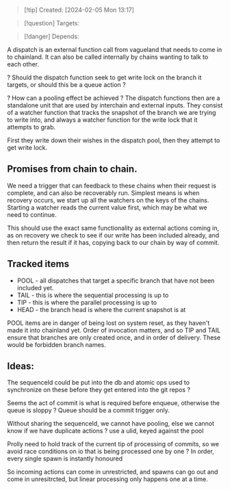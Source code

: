 
>[!tip] Created: [2024-02-05 Mon 13:17]

>[!question] Targets: 

>[!danger] Depends: 

A dispatch is an external function call from vagueland that needs to come in to chainland.  It can also be called internally by chains wanting to talk to each other.

? Should the dispatch function seek to get write lock on the branch it targets, or should this be a queue action ?

? How can a pooling effect be achieved ?
The dispatch functions then are a standalone unit that are used by interchain and external inputs.  They consist of a watcher function that tracks the snapshot of the branch we are trying to write into, and always a watcher function for the write lock that it attempts to grab.

First they write down their wishes in the dispatch pool, then they attempt to get write lock.

## Promises from chain to chain.
We need a trigger that can feedback to these chains when their request is complete, and can also be recoverably run.  Simplest means is when recovery occurs, we start up all the watchers on the keys of the chains.  Starting  a watcher reads the current value first, which may be what we need to continue.

This should use the exact same functionality as external actions coming in, as on recovery we check to see if our write has been included already, and then return the result if it has, copying back to our chain by way of commit.

## Tracked items
- POOL - all dispatches that target a specific branch that have not been included yet.  
- TAIL - this is where the sequential processing is up to
- TIP - this is where the parallel processing is up to
- HEAD - the branch head is where the current snapshot is at

POOL items are in danger of being lost on system reset, as they haven't made it into chainland yet.
Order of invocation matters, and so TIP and TAIL ensure that branches are only created once, and in order of delivery.
These would be forbidden branch names.
## Ideas:
The sequenceId could be put into the db and atomic ops used to synchronize on these before they get entered into the git repos ?

Seems the act of commit is what is required before enqueue, otherwise the queue is sloppy ?  Queue should be a commit trigger only.

Without sharing the sequenceId, we cannot have pooling, else we cannot know if we have duplicate actions ?
use a ulid, keyed against the pool

Prolly need to hold track of the current tip of processing of commits, so we avoid race conditions on io that is being processed one by one ?
In order, every single spawn is instantly honoured

So incoming actions can come in unrestricted, and spawns can go out and come in unresitrcted, but linear processing only happens one at a time.